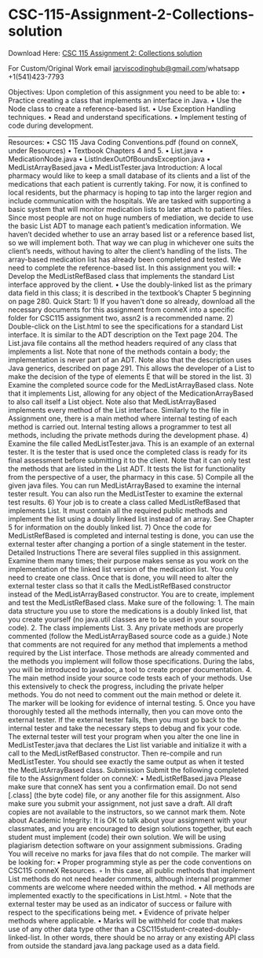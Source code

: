 # CSC-115-Assignment-2-Collections-solution

Download Here: [CSC 115 Assignment 2: Collections solution](https://jarviscodinghub.com/assignment/csc-115-assignment-2-collections-solution-2/)

For Custom/Original Work email jarviscodinghub@gmail.com/whatsapp +1(541)423-7793

Objectives: Upon completion of this assignment you need to be able to: • Practice creating a class that implements an interface in Java. • Use the Node class to create a reference-based list. • Use Exception Handling techniques. • Read and understand specifications. • Implement testing of code during development. ______________________________________________________________________________
Resources: • CSC 115 Java Coding Conventions.pdf (found on conneX, under Resources) • Textbook Chapters 4 and 5. • List.java • MedicationNode.java • ListIndexOutOfBoundsException.java • MedListArrayBased.java • MedListTester.java Introduction: A local pharmacy would like to keep a small database of its clients and a list of the medications that each patient is currently taking. For now, it is confined to local residents, but the pharmacy is hoping to tap into the larger region and include communication with the hospitals. We are tasked with supporting a basic system that will monitor medication lists to later attach to patient files. Since most people are not on huge numbers of mediation, we decide to use the basic List ADT to manage each patient’s medication information. We haven’t decided whether to use an array based list or a reference based list, so we will implement both. That way we can plug in whichever one suits the client’s needs, without having to alter the client’s handling of the lists. The array-based medication list has already been completed and tested. We need to complete the reference-based list.
In this assignment you will: • Develop the MedListRefBased class that implements the standard List interface approved by the client. • Use the doubly-linked list as the primary data field in this class; it is described in the textbook’s Chapter 5 beginning on page 280.
Quick Start: 1) If you haven’t done so already, download all the necessary documents for this assignment from conneX into a specific folder for CSC115 assignment two, assn2 is a recommended name. 2) Double-click on the List.html to see the specifications for a standard List interface. It is similar to the ADT description on the Text page 204. The List.java file contains all the method headers required of any class that implements a list. Note that none of the methods contain a body; the implementation is never part of an ADT. Note also that the description uses Java generics, described on page 291. This allows the developer of a List to make the decision of the type of elements E that will be stored in the list. 3) Examine the completed source code for the MedListArrayBased class. Note that it implements List, allowing for any object of the MedicationArrayBased to also call itself a List object. Note also that MedListArrayBased implements every method of the List interface. Similarly to the file in Assignment one, there is a main method where internal testing of each method is carried out. Internal testing allows a programmer to test all methods, including the private methods during the development phase. 4) Examine the file called MedListTester.java. This is an example of an external tester. It is the tester that is used once the completed class is ready for its final assessment before submitting it to the client. Note that it can only test the methods that are listed in the List ADT. It tests the list for functionality from the perspective of a user, the pharmacy in this case. 5) Compile all the given java files. You can run MedListArrayBased to examine the internal tester result. You can also run the MedListTester to examine the external test results. 6) Your job is to create a class called MedListRefBased that implements List. It must contain all the required public methods and implement the list using a doubly linked list instead of an array. See Chapter 5 for information on the doubly linked list. 7) Once the code for MedListRefBased is completed and internal testing is done, you can use the external tester after changing a portion of a single statement in the tester.
Detailed Instructions There are several files supplied in this assignment. Examine them many times; their purpose makes sense as you work on the implementation of the linked list version of the medication list. You only need to create one class. Once that is done, you will need to alter the external tester class so that it calls the MedListRefBased constructor instead of the MedListArrayBased constructor. You are to create, implement and test the MedListRefBased class. Make sure of the following: 1. The main data structure you use to store the medications is a doubly linked list, that you create yourself (no java.util classes are to be used in your source code). 2. The class implements List.
3. Any private methods are properly commented (follow the MedListArrayBased source code as a guide.) Note that comments are not required for any method that implements a method required by the List interface. Those methods are already commented and the methods you implement will follow those specifications. During the labs, you will be introduced to javadoc, a tool to create proper documentation. 4. The main method inside your source code tests each of your methods. Use this extensively to check the progress, including the private helper methods. You do not need to comment out the main method or delete it. The marker will be looking for evidence of internal testing. 5. Once you have thoroughly tested all the methods internally, then you can move onto the external tester. If the external tester fails, then you must go back to the internal tester and take the necessary steps to debug and fix your code. The external tester will test your program when you alter the one line in MedListTester.java that declares the List list variable and initialize it with a call to the MedListRefBased constructor. Then re-compile and run MedListTester. You should see exactly the same output as when it tested the MedListArrayBased class. Submission Submit the following completed file to the Assignment folder on conneX: • MedListRefBased.java Please make sure that conneX has sent you a confirmation email. Do not send [.class] (the byte code) file, or any another file for this assignment. Also make sure you submit your assignment, not just save a draft. All draft copies are not available to the instructors, so we cannot mark them.
Note about Academic Integrity: It is OK to talk about your assignment with your classmates, and you are encouraged to design solutions together, but each student must implement (code) their own solution. We will be using plagiarism detection software on your assignment submissions.
Grading You will receive no marks for java files that do not compile. The marker will be looking for: • Proper programming style as per the code conventions on CSC115 conneX Resources. ◦ In this case, all public methods that implement List methods do not need header comments, although internal programmer comments are welcome where needed within the method. • All methods are implemented exactly to the specifications in List.html. ◦ Note that the external tester may be used as an indicator of success or failure with respect to the specifications being met. • Evidence of private helper methods where applicable. • Marks will be withheld for code that makes use of any other data type other than a CSC115student-created-doubly-linked-list. In other words, there should be no array or any existing API class from outside the standard java.lang package used as a data field.
